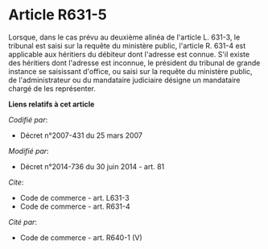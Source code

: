 # Article R631-5

Lorsque, dans le cas prévu au deuxième alinéa de l'article L. 631-3, le tribunal est saisi sur la requête du ministère
public, l'article R. 631-4 est applicable aux héritiers du débiteur dont l'adresse est connue. S'il existe des héritiers dont
l'adresse est inconnue, le président du tribunal de grande instance se saisissant d'office, ou saisi sur la requête du
ministère public, de l'administrateur ou du mandataire judiciaire désigne un mandataire chargé de les représenter.

**Liens relatifs à cet article**

_Codifié par_:

  - Décret n°2007-431 du 25 mars 2007

_Modifié par_:

  - Décret n°2014-736 du 30 juin 2014 - art. 81

_Cite_:

  - Code de commerce - art. L631-3
  - Code de commerce - art. R631-4

_Cité par_:

  - Code de commerce - art. R640-1 (V)
